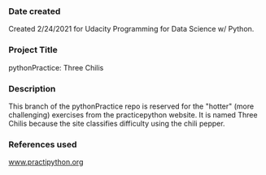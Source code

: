 ### Date created
Created 2/24/2021 for Udacity Programming for Data Science w/ Python.

### Project Title
pythonPractice: Three Chilis

### Description
This branch of the pythonPractice repo is reserved for the "hotter" (more
challenging) exercises from the practicepython website. It is named Three
Chilis because the site classifies difficulty using the chili pepper.

### References used
www.practipython.org

